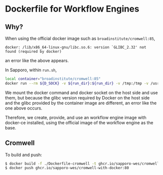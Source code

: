 # Dockerfile for Workflow Engines

## Why?

When using the official docker image such as `broadinstitute/cromwell:85`,

```
docker: /lib/x86_64-linux-gnu/libc.so.6: version `GLIBC_2.32' not found (required by docker)
```

an error like the above appears.

In Sapporo, within `run.sh`,

```bash
local container="broadinstitute/cromwell:85"
docker run --rm ${D_SOCK} -v ${run_dir}:${run_dir} -v /tmp:/tmp -v /usr/bin/docker:/usr/bin/docker -w=${exe_dir} ${container} run ${wf_engine_params} ${wf_url} -i ${wf_params} -m ${exe_dir}/metadata.json
```

We mount the docker command and docker socket on the host side and use them, but because the glibc version required by Docker on the host side and the glibc provided by the container image are different, an error like the one above occurs.

Therefore, we create, provide, and use an workflow engine image with docker-ce installed, using the official image of the workflow engine as the base.

## Cromwell

To build and push:

```bash
$ docker build -f ./Dockerfile-cromwell -t ghcr.io/sapporo-wes/cromwell-with-docker:80 .
$ docker push ghcr.io/sapporo-wes/cromwell-with-docker:80
```
